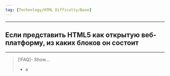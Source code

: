 ```yaml
---
tag: [Technology/HTML Difficulty/Base]
---
```

----
## Если представить HTML5 как открытую веб-платформу, из каких блоков он состоит
----
> [!FAQ]- Show...
> - а 